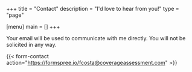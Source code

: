 +++
title = "Contact"
description = "I'd love to hear from you!"
type = "page"

[menu]
  main = []
+++


Your email will be used to communicate with me directly. You will not be solicited in any way.

{{< form-contact action="https://formspree.io/fcosta@coverageassessment.com"  >}}

